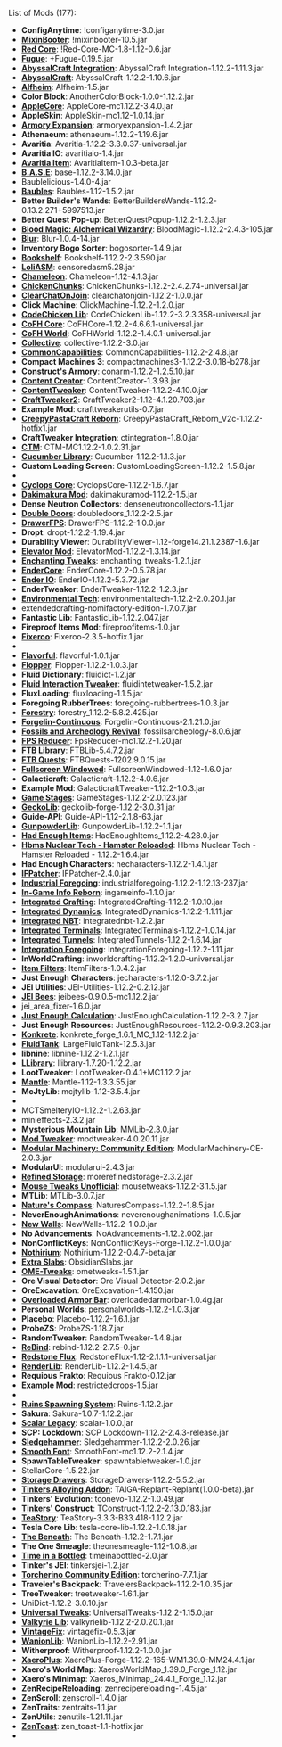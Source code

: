 List of Mods (177):
- **ConfigAnytime**: !configanytime-3.0.jar
- **[MixinBooter](https://github.com/CleanroomMC/MixinBooter)**: !mixinbooter-10.5.jar
- **[Red Core](https://www.curseforge.com/minecraft/mc-mods/red-core)**: !Red-Core-MC-1.8-1.12-0.6.jar
- **[Fugue](https://github.com/CleanroomMC/Fugue)**: +Fugue-0.19.5.jar
- **[AbyssalCraft Integration](http://minecraft.curseforge.com/mc-mods/234851)**: AbyssalCraft Integration-1.12.2-1.11.3.jar
- **[AbyssalCraft](https://shinoow.github.io/AbyssalCraft/)**: AbyssalCraft-1.12.2-1.10.6.jar
- **[Alfheim](https://www.curseforge.com/minecraft/mc-mods/alfheim-lighting-engine)**: Alfheim-1.5.jar
- **Color Block**: AnotherColorBlock-1.0.0-1.12.2.jar
- **[AppleCore](http://www.minecraftforum.net/forums/mapping-and-modding/minecraft-mods/2222837-applecore-an-api-for-modifying-the-food-and-hunger)**: AppleCore-mc1.12.2-3.4.0.jar
- **AppleSkin**: AppleSkin-mc1.12-1.0.14.jar
- **[Armory Expansion](https://www.curseforge.com/minecraft/mc-mods/armory-expansion)**: armoryexpansion-1.4.2.jar
- **Athenaeum**: athenaeum-1.12.2-1.19.6.jar
- **Avaritia**: Avaritia-1.12.2-3.3.0.37-universal.jar
- **Avaritia IO**: avaritiaio-1.4.jar
- **[Avaritia Item](https://github.com/i-xiaotian/AvaritiaItem.git)**: AvaritiaItem-1.0.3-beta.jar
- **[B.A.S.E](http://minecraft.curseforge.com/projects/b-a-s-e)**: base-1.12.2-3.14.0.jar
- Baublelicious-1.4.0-4.jar
- **[Baubles](http://www.minecraftforum.net/topic/2535073-baubles)**: Baubles-1.12-1.5.2.jar
- **Better Builder's Wands**: BetterBuildersWands-1.12.2-0.13.2.271+5997513.jar
- **Better Quest Pop-up**: BetterQuestPopup-1.12.2-1.2.3.jar
- **[Blood Magic: Alchemical Wizardry](http://www.minecraftforum.net/topic/1899223-bloodmagic)**: BloodMagic-1.12.2-2.4.3-105.jar
- **[Blur](http://tterrag.com)**: Blur-1.0.4-14.jar
- **Inventory Bogo Sorter**: bogosorter-1.4.9.jar
- **[Bookshelf](http://minecraft.curseforge.com/projects/bookshelf)**: Bookshelf-1.12.2-2.3.590.jar
- **[LoliASM](https://github.com/LoliKingdom/LoliASM)**: censoredasm5.28.jar
- **[Chameleon](http://www.jaquadro.com/)**: Chameleon-1.12-4.1.3.jar
- **[ChickenChunks](http://www.minecraftforum.net/topic/909223)**: ChickenChunks-1.12.2-2.4.2.74-universal.jar
- **[ClearChatOnJoin](https://github.com/jadc/ClearChatOnJoin)**: clearchatonjoin-1.12.2-1.0.0.jar
- **Click Machine**: ClickMachine-1.12.2-1.2.0.jar
- **[CodeChicken Lib](http://chickenbones.net/Pages/links.html)**: CodeChickenLib-1.12.2-3.2.3.358-universal.jar
- **[CoFH Core](http://www.teamcofh.com)**: CoFHCore-1.12.2-4.6.6.1-universal.jar
- **[CoFH World](http://www.teamcofh.com)**: CoFHWorld-1.12.2-1.4.0.1-universal.jar
- **[Collective](https://curseforge.com/minecraft/mc-mods/collective)**: collective-1.12.2-3.0.jar
- **[CommonCapabilities](https://github.com/CyclopsMC/CommonCapabilities)**: CommonCapabilities-1.12.2-2.4.8.jar
- **Compact Machines 3**: compactmachines3-1.12.2-3.0.18-b278.jar
- **Construct's Armory**: conarm-1.12.2-1.2.5.10.jar
- **[Content Creator](https://github.com/ISurrealI/ContentCreator)**: ContentCreator-1.3.93.jar
- **[ContentTweaker](teamacronymcoders.com)**: ContentTweaker-1.12.2-4.10.0.jar
- **[CraftTweaker2](http://minetweaker3.powerofbytes.com)**: CraftTweaker2-1.12-4.1.20.703.jar
- **Example Mod**: crafttweakerutils-0.7.jar
- **[CreepyPastaCraft Reborn](https://mcreator.net)**: CreepyPastaCraft_Reborn_V2c-1.12.2-hotfix1.jar
- **CraftTweaker Integration**: ctintegration-1.8.0.jar
- **[CTM](https://minecraft.curseforge.com/projects/ctm)**: CTM-MC1.12.2-1.0.2.31.jar
- **[Cucumber Library](https://minecraft.curseforge.com/projects/cucumber)**: Cucumber-1.12.2-1.1.3.jar
- **Custom Loading Screen**: CustomLoadingScreen-1.12.2-1.5.8.jar
- 
- **[Cyclops Core](https://minecraft.curseforge.com/projects/cyclops-core)**: CyclopsCore-1.12.2-1.6.7.jar
- **[Dakimakura Mod](https://minecraft.curseforge.com/projects/dakimakura-mod)**: dakimakuramod-1.12.2-1.5.jar
- **Dense Neutron Collectors**: denseneutroncollectors-1.1.jar
- **[Double Doors](https://curseforge.com/minecraft/mc-mods/double-doors)**: doubledoors_1.12.2-2.5.jar
- **[DrawerFPS](https://www.curseforge.com/minecraft/mc-mods/drawerfps-legacy)**: DrawerFPS-1.12.2-1.0.0.jar
- **Dropt**: dropt-1.12.2-1.19.4.jar
- **Durability Viewer**: DurabilityViewer-1.12-forge14.21.1.2387-1.6.jar
- **[Elevator Mod](https://minecraft.curseforge.com/projects/openblocks-elevator)**: ElevatorMod-1.12.2-1.3.14.jar
- **[Enchanting Tweaks](https://minecraft.curseforge.com/projects/enchanting-tweaks)**: enchanting_tweaks-1.2.1.jar
- **[EnderCore](http://enderio.com)**: EnderCore-1.12.2-0.5.78.jar
- **[Ender IO](http://enderio.com)**: EnderIO-1.12.2-5.3.72.jar
- **EnderTweaker**: EnderTweaker-1.12.2-1.2.3.jar
- **[Environmental Tech](http://minecraft.curseforge.com/projects/environmental-tech)**: environmentaltech-1.12.2-2.0.20.1.jar
- extendedcrafting-nomifactory-edition-1.7.0.7.jar
- **Fantastic Lib**: FantasticLib-1.12.2.047.jar
- **Fireproof Items Mod**: fireproofitems-1.0.jar
- **[Fixeroo](https://github.com/CaliforniaDemise/Fixeroo)**: Fixeroo-2.3.5-hotfix.1.jar
- 
- **[Flavorful](TBA)**: flavorful-1.0.1.jar
- **[Flopper](https://github.com/CyclopsMC/Flopper)**: Flopper-1.12.2-1.0.3.jar
- **Fluid Dictionary**: fluidict-1.2.jar
- **[Fluid Interaction Tweaker](https://github.com/tttsaurus/Fluid-Interaction-Tweaker)**: fluidintetweaker-1.5.2.jar
- **FluxLoading**: fluxloading-1.1.5.jar
- **Foregoing RubberTrees**: foregoing-rubbertrees-1.0.3.jar
- **[Forestry](http://forestry.sengir.net/)**: forestry_1.12.2-5.8.2.425.jar
- **[Forgelin-Continuous](https://github.com/ChAoSUnItY/Forgelin-Continuous)**: Forgelin-Continuous-2.1.21.0.jar
- **[Fossils and Archeology Revival](https://minecraft.curseforge.com/projects/fossils)**: fossilsarcheology-8.0.6.jar
- **[FPS Reducer](https://minecraft.curseforge.com/projects/fps-reducer)**: FpsReducer-mc1.12.2-1.20.jar
- **[FTB Library](http://minecraft.curseforge.com/projects/ftblib)**: FTBLib-5.4.7.2.jar
- **[FTB Quests](http://minecraft.curseforge.com/projects/ftb-quests)**: FTBQuests-1202.9.0.15.jar
- **[Fullscreen Windowed](https://github.com/hancin/Fullscreen-Windowed-Minecraft)**: FullscreenWindowed-1.12-1.6.0.jar
- **Galacticraft**: Galacticraft-1.12.2-4.0.6.jar
- **Example Mod**: GalacticraftTweaker-1.12.2-1.0.3.jar
- **[Game Stages](https://minecraft.curseforge.com/projects/game-stages)**: GameStages-1.12.2-2.0.123.jar
- **[GeckoLib](http://berniesoftware.com/)**: geckolib-forge-1.12.2-3.0.31.jar
- **Guide-API**: Guide-API-1.12-2.1.8-63.jar
- **[GunpowderLib](https://github.com/JackyyTV/GunpowderLib)**: GunpowderLib-1.12.2-1.1.jar
- **[Had Enough Items](https://github.com/CleanroomMC/HadEnoughItems)**: HadEnoughItems_1.12.2-4.28.0.jar
- **[Hbms Nuclear Tech - Hamster Reloaded](https://github.com/Hamster-Systems/Hbm-s-Nuclear-Tech-GIT)**: Hbms Nuclear Tech - Hamster Reloaded - 1.12.2-1.6.4.jar
- **Had Enough Characters**: hecharacters-1.12.2-1.4.1.jar
- **[IFPatcher](https://www.curseforge.com/minecraft/mc-mods/ifpatcher)**: IFPatcher-2.4.0.jar
- **[Industrial Foregoing](https://minecraft.curseforge.com/projects/industrial-foregoing)**: industrialforegoing-1.12.2-1.12.13-237.jar
- **[In-Game Info Reborn](https://github.com/tttsaurus/Ingame-Info-Reborn)**: ingameinfo-1.1.0.jar
- **[Integrated Crafting](https://github.com/CyclopsMC/IntegratedCrafting)**: IntegratedCrafting-1.12.2-1.0.10.jar
- **[Integrated Dynamics](https://minecraft.curseforge.com/projects/integrated-dynamics)**: IntegratedDynamics-1.12.2-1.1.11.jar
- **[Integrated NBT](https://www.curseforge.com/minecraft/mc-mods/integrated-nbt)**: integratednbt-1.2.2.jar
- **[Integrated Terminals](https://github.com/CyclopsMC/IntegratedTerminals)**: IntegratedTerminals-1.12.2-1.0.14.jar
- **[Integrated Tunnels](https://github.com/CyclopsMC/IntegratedTunnels)**: IntegratedTunnels-1.12.2-1.6.14.jar
- **[Integration Foregoing](https://github.com/JackyyTV/IntegrationForegoing)**: IntegrationForegoing-1.12.2-1.11.jar
- **InWorldCrafting**: inworldcrafting-1.12.2-1.2.0-universal.jar
- **[Item Filters](http://minecraft.curseforge.com/projects/item-filters)**: ItemFilters-1.0.4.2.jar
- **Just Enough Characters**: jecharacters-1.12.0-3.7.2.jar
- **JEI Utilities**: JEI-Utilities-1.12.2-0.2.12.jar
- **[JEI Bees](http://bdew.net/)**: jeibees-0.9.0.5-mc1.12.2.jar
- jei_area_fixer-1.6.0.jar
- **[Just Enough Calculation](https://github.com/Towdium/JustEnoughCalculation)**: JustEnoughCalculation-1.12.2-3.2.7.jar
- **Just Enough Resources**: JustEnoughResources-1.12.2-0.9.3.203.jar
- **[Konkrete](https://www.curseforge.com/minecraft/mc-mods/konkrete)**: konkrete_forge_1.6.1_MC_1.12-1.12.2.jar
- **[FluidTank](https://minecraft.curseforge.com/projects/largefluidtank)**: LargeFluidTank-12.5.3.jar
- **libnine**: libnine-1.12.2-1.2.1.jar
- **[LLibrary](https://github.com/iLexiconn/LLibrary)**: llibrary-1.7.20-1.12.2.jar
- **LootTweaker**: LootTweaker-0.4.1+MC1.12.2.jar
- **[Mantle](https://github.com/SlimeKnights/Mantle)**: Mantle-1.12-1.3.3.55.jar
- **McJtyLib**: mcjtylib-1.12-3.5.4.jar
- 
- MCTSmelteryIO-1.12.2-1.2.63.jar
- minieffects-2.3.2.jar
- **Mysterious Mountain Lib**: MMLib-2.3.0.jar
- **[Mod Tweaker](https://minecraft.curseforge.com/projects/ModTweaker)**: modtweaker-4.0.20.11.jar
- **[Modular Machinery: Community Edition](https://www.curseforge.com/minecraft/mc-mods/modularmachinery-community-edition)**: ModularMachinery-CE-2.0.3.jar
- **ModularUI**: modularui-2.4.3.jar
- **[Refined Storage](https://refinedstorage.raoulvdberge.com)**: morerefinedstorage-2.3.2.jar
- **[Mouse Tweaks Unofficial](https://www.curseforge.com/minecraft/mc-mods/mouse-tweaks-unofficial)**: mousetweaks-1.12.2-3.1.5.jar
- **MTLib**: MTLib-3.0.7.jar
- **[Nature's Compass](https://minecraft.curseforge.com/projects/natures-compass)**: NaturesCompass-1.12.2-1.8.5.jar
- **NeverEnoughAnimations**: neverenoughanimations-1.0.5.jar
- **[New Walls](https://www.curseforge.com/minecraft/mc-mods/new-walls)**: NewWalls-1.12.2-1.0.0.jar
- **No Advancements**: NoAdvancements-1.12.2.002.jar
- **NonConflictKeys**: NonConflictKeys-Forge-1.12.2-1.0.0.jar
- **[Nothirium](https://github.com/Meldexun/Nothirium)**: Nothirium-1.12.2-0.4.7-beta.jar
- **[Extra Slabs](https://mcreator.net)**: ObsidianSlabs.jar
- **[OME-Tweaks](https://github.com/tttsaurus/OME-Tweaks)**: ometweaks-1.5.1.jar
- **Ore Visual Detector**: Ore Visual Detector-2.0.2.jar
- **OreExcavation**: OreExcavation-1.4.150.jar
- **[Overloaded Armor Bar](https://github.com/Tfarcenim/OverpoweredArmorBar)**: overloadedarmorbar-1.0.4g.jar
- **Personal Worlds**: personalworlds-1.12.2-1.0.3.jar
- **Placebo**: Placebo-1.12.2-1.6.1.jar
- **ProbeZS**: ProbeZS-1.18.7.jar
- **RandomTweaker**: RandomTweaker-1.4.8.jar
- **[ReBind](https://minecraft.curseforge.com/projects/rebind)**: rebind-1.12.2-2.7.5-0.jar
- **[Redstone Flux](http://www.teamcofh.com)**: RedstoneFlux-1.12-2.1.1.1-universal.jar
- **[RenderLib](https://github.com/Meldexun/RenderLib)**: RenderLib-1.12.2-1.4.5.jar
- **Requious Frakto**: Requious Frakto-0.12.jar
- **Example Mod**: restrictedcrops-1.5.jar
- 
- **[Ruins Spawning System](http://www.minecraftforum.net/topic/1113099-)**: Ruins-1.12.2.jar
- **Sakura**: Sakura-1.0.7-1.12.2.jar
- **[Scalar Legacy](https://github.com/CleanroomMC/Scalar)**: scalar-1.0.0.jar
- **SCP: Lockdown**: SCP Lockdown-1.12.2-2.4.3-release.jar
- **[Sledgehammer](https://lxgaming.github.io/)**: Sledgehammer-1.12.2-2.0.26.jar
- **[Smooth Font](https://minecraft.curseforge.com/projects/smooth-font)**: SmoothFont-mc1.12.2-2.1.4.jar
- **SpawnTableTweaker**: spawntabletweaker-1.0.jar
- StellarCore-1.5.22.jar
- **[Storage Drawers](http://www.jaquadro.com/)**: StorageDrawers-1.12.2-5.5.2.jar
- **[Tinkers Alloying Addon](https://gitee.com/peter20050526/taigarr)**: TAIGA-Replant-Replant(1.0.0-beta).jar
- **Tinkers' Evolution**: tconevo-1.12.2-1.0.49.jar
- **[Tinkers' Construct](https://github.com/SlimeKnights/TinkersConstruct)**: TConstruct-1.12.2-2.13.0.183.jar
- **[TeaStory](http://www.mcbbs.net/thread-562372-1-1.html)**: TeaStory-3.3.3-B33.418-1.12.2.jar
- **Tesla Core Lib**: tesla-core-lib-1.12.2-1.0.18.jar
- **[The Beneath](https://minecraft.curseforge.com/projects/the-beneath)**: The Beneath-1.12.2-1.7.1.jar
- **The One Smeagle**: theonesmeagle-1.12-1.0.8.jar
- **[Time in a Bottled](https://github.com/Rongmario/Time-in-a-Bottled)**: timeinabottled-2.0.jar
- **Tinker's JEI**: tinkersjei-1.2.jar
- **[Torcherino Community Edition](https://github.com/Artiks54/Torcherino-ce)**: torcherino-7.7.1.jar
- **Traveler's Backpack**: TravelersBackpack-1.12.2-1.0.35.jar
- **TreeTweaker**: treetweaker-1.6.1.jar
- UniDict-1.12.2-3.0.10.jar
- **[Universal Tweaks](https://github.com/ACGaming/UniversalTweaks)**: UniversalTweaks-1.12.2-1.15.0.jar
- **[Valkyrie Lib](http://minecraft.curseforge.com/projects/valkyrielib)**: valkyrielib-1.12.2-2.0.20.1.jar
- **[VintageFix](https://github.com/embeddedt/VintageFix)**: vintagefix-0.5.3.jar
- **[WanionLib](http://minecraft.curseforge.com/projects/wanionlib)**: WanionLib-1.12.2-2.91.jar
- **Witherproof**: Witherproof-1.12.2-1.0.0.jar
- **[XaeroPlus](https://github.com/rfresh2/XaeroPlus)**: XaeroPlus-Forge-1.12.2-165-WM1.39.0-MM24.4.1.jar
- **Xaero's World Map**: XaerosWorldMap_1.39.0_Forge_1.12.jar
- **Xaero's Minimap**: Xaeros_Minimap_24.4.1_Forge_1.12.jar
- **ZenRecipeReloading**: zenrecipereloading-1.4.5.jar
- **ZenScroll**: zenscroll-1.4.0.jar
- **ZenTraits**: zentraits-1.1.jar
- **ZenUtils**: zenutils-1.21.11.jar
- **[ZenToast](https://github.com/MARYT-Studio/ZenToast)**: zen_toast-1.1-hotfix.jar
- 